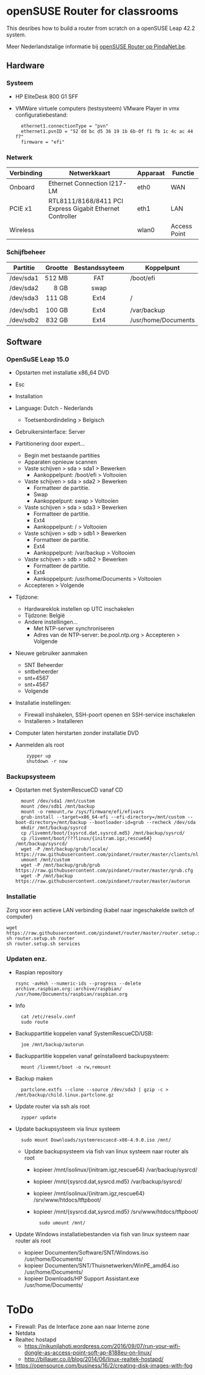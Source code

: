 # openSUSE Router for classrooms
This desribes how to build a router from scratch on a openSUSE Leap 42.2 system.

Meer Nederlandstalige informatie bij [openSUSE Router op PindaNet.be](https://linux.pindanet.be/faq/tips16/router.html).
## Hardware
### Systeem
* HP EliteDesk 800 G1 SFF 
* VMWare virtuele computers (testsysteem)
  VMware Player in vmx configuratiebestand:

        ethernet1.connectionType = "pvn"
        ethernet1.pvnID = "52 dd bc d5 36 19 1b 6b-0f f1 fb 1c 4c ac 44 f7"
        firmware = "efi"

### Netwerk
| Verbinding | Netwerkkaart                                              | Apparaat | Functie |
|------------|-----------------------------------------------------------|----------|---------|
| Onboard 	 | Ethernet Connection I217-LM					             | eth0     | WAN
| PCIE x1 	 | RTL8111/8168/8411 PCI Express Gigabit Ethernet Controller | eth1		| LAN
| Wireless	 |							                                 | wlan0    | Access Point
### Schijfbeheer
| Partitie | Grootte | Bestandssyteem | Koppelpunt |
|----------|--------:|:--------------:|------------|
|/dev/sda1 |  512 MB |	          FAT |	/boot/efi  |
|/dev/sda2 |	8 GB |	         swap ||
|/dev/sda3 |  111 GB |	         Ext4 |	/  | 
|||||
|/dev/sdb1 |  100 GB |	         Ext4 |	/var/backup
|/dev/sdb2 |  832 GB |           Ext4 |	/usr/home/Documents
## Software
### OpenSuSE Leap 15.0
* Opstarten met installatie x86_64 DVD  
* Esc  
* Installation  
* Language: Dutch - Nederlands  
  * Toetsenbordindeling > Belgisch  
* Gebruikersinterface: Server
* Partitionering door expert...
  * Begin met bestaande partities
  * Apparaten opnieuw scannen  
  * Vaste schijven > sda > sda1 > Bewerken  
    * Aankoppelpunt: /boot/efi > Voltooien  
  * Vaste schijven > sda > sda2 > Bewerken  
    * Formatteer de partitie.  
    * Swap  
    * Aankoppelpunt: swap > Voltooien  
  * Vaste schijven > sda > sda3 > Bewerken
    * Formatteer de partitie.  
    * Ext4  
    * Aankoppelpunt: / > Voltooien  
  * Vaste schijven > sdb > sdb1 > Bewerken  
    * Formatteer de partitie.  
    * Ext4  
    * Aankoppelpunt: /var/backup > Voltooien  
  * Vaste schijven > sdb > sdb2 > Bewerken  
    * Formatteer de partitie.  
    * Ext4  
    * Aankoppelpunt: /usr/home/Documents > Voltooien  
  * Accepteren > Volgende  
* Tijdzone:
  * Hardwareklok instellen op UTC inschakelen
  * Tijdzone: België
  * Andere instellingen...
    * Met NTP-server synchroniseren
    * Adres van de NTP-server: be.pool.ntp.org > Accepteren > Volgende
* Nieuwe gebruiker aanmaken
  * SNT Beheerder
  * sntbeheerder
  * snt+4567
  * snt+4567
  * Volgende
* Installatie instellingen:
  * Firewall inshakelen, SSH-poort openen en SSH-service inschakelen
  * Installeren > Installeren
* Computer laten herstarten zonder installatie DVD
* Aanmelden als root

          zypper up  
          shutdown -r now

### Backupsysteem
* Opstarten met SystemRescueCD vanaf CD

        mount /dev/sda1 /mnt/custom
        mount /dev/sdb1 /mnt/backup
        mount -o remount,rw /sys/firmware/efi/efivars
        grub-install --target=x86_64-efi --efi-directory=/mnt/custom --boot-directory=/mnt/backup --bootloader-id=grub --recheck /dev/sda
        mkdir /mnt/backup/sysrcd
        cp /livemnt/boot/{sysrcd.dat,sysrcd.md5} /mnt/backup/sysrcd/
        cp /livemnt/boot/???linux/{initram.igz,rescue64} /mnt/backup/sysrcd/
        wget -P /mnt/backup/grub/locale/ https://raw.githubusercontent.com/pindanet/router/master/clients/nl.mo
        umount /mnt/custom
        wget -P /mnt/backup/grub/grub https://raw.githubusercontent.com/pindanet/router/master/grub.cfg
        wget -P /mnt/backup https://raw.githubusercontent.com/pindanet/router/master/autorun

### Installatie
Zorg voor een actieve LAN verbinding (kabel naar ingeschakelde switch of computer)

    wget https://raw.githubusercontent.com/pindanet/router/master/router.setup.sh
    sh router.setup.sh router
    sh router.setup.sh services

### Updaten enz.
* Raspian repository

      rsync -avHxh --numeric-ids --progress --delete archive.raspbian.org::archive/raspbian/ /usr/home/Documents/raspbian/raspbian.org
* Info

        cat /etc/resolv.conf
        sudo route
* Backuppartitie koppelen vanaf SystemRescueCD/USB:

        joe /mnt/backup/autorun
* Backuppartitie koppelen vanaf geïnstalleerd backupsysteem:

        mount /livemnt/boot -o rw,remount
* Backup maken

        partclone.extfs --clone --source /dev/sda3 | gzip -c > /mnt/backup/child.linux.partclone.gz
* Update router via ssh als root

        zypper update
* Update backupsysteem via linux systeem

        sudo mount Downloads/systemrescuecd-x86-4.9.0.iso /mnt/
  * Update backupsysteem via fish van linux systeem naar router als root
    * kopieer /mnt/isolinux/{initram.igz,rescue64} /var/backup/sysrcd/
    * kopieer /mnt/{sysrcd.dat,sysrcd.md5} /var/backup/sysrcd/
    * kopieer /mnt/isolinux/{initram.igz,rescue64} /srv/www/htdocs/tftpboot/
    * kopieer /mnt/{sysrcd.dat,sysrcd.md5} /srv/www/htdocs/tftpboot/

            sudo umount /mnt/
* Update Windows installatiebestanden via fish van linux systeem naar router als root
  * kopieer Documenten/Software/SNT/Windows.iso /usr/home/Documents/
  * kopieer Documenten/SNT/Thuisnetwerken/WinPE_amd64.iso /usr/home/Documents/
  * kopieer Downloads/HP Support Assistant.exe /usr/home/Documents/
# ToDo
* Firewall: Pas de Interface zone aan naar Interne zone
* Netdata
* Realtec hostapd
  * https://nikunjlahoti.wordpress.com/2016/09/07/run-your-wifi-dongle-as-access-point-soft-ap-8188eu-on-linux/
  * http://billauer.co.il/blog/2014/06/linux-realtek-hostapd/
* https://opensource.com/business/16/2/creating-disk-images-with-fog
